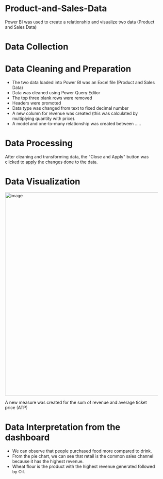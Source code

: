 # Product-and-Sales-Data
Power BI was used to create a relationship and visualize two data (Product and Sales Data)
# Data Collection
# Data Cleaning and Preparation
* The two data loaded into Power BI was an Excel file (Product and Sales Data)
* Data was cleaned using Power Query Editor
* The top three blank rows were removed
* Headers were promoted
* Data type was changed from text to fixed decimal number 
* A new column for revenue was created (this was calculated by multiplying quantity with price).
* A model and one-to-many relationship was created between .....

# Data Processing
After cleaning and transforming data, the "Close and Apply" button was clicked to apply the changes done to the data.
# Data Visualization
<img width="669" alt="image" src="https://github.com/Imoniyi/Product-and-Sales-Data/assets/151396523/d3c56d9e-3845-4898-87a3-6104ec0016f8">

A new measure was created for the sum of revenue and average ticket price (ATP)
# Data Interpretation from the dashboard
* We can observe that people purchased food more compared to drink. 
* From the pie chart, we can see that retail is the common sales channel because it has the highest revenue.
* Wheat flour is the product with the highest revenue generated followed by Oil. 
